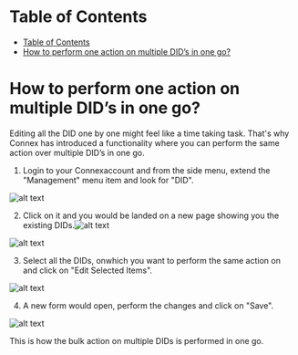 # Table of Contents

* [Table of Contents](#table-of-contents)
* [How to perform one action on multiple DID’s in one go?](#how-to-perform-one-action-on-multiple-dids-in-one-go)



# How to perform one action on multiple DID’s in one go?

Editing all the DID one by one might feel like a time taking task. That's why Connex has introduced a functionality where you can perform the same action over multiple DID’s in one go.

1)	Login to your Connexaccount and from the side menu, extend the "Management" menu item and look for "DID". 

![alt text][did-bulk-1]
 
2)	Click on it and you would be landed on a new page showing you the existing DIDs.![alt text][did-bulk-3]

![alt text][did-bulk-2]
 
3)	Select all the DIDs, onwhich you want to perform the same action on and click on "Edit Selected Items". 

![alt text][did-bulk-3]
 
4)	A new form would open, perform the changes and click on "Save".

![alt text][did-bulk-4]
 
This is how the bulk action on multiple DIDs is performed in one go.


[did-bulk-1]: https://raw.githubusercontent.com/digipigeon/connexcs-user-docs/master/img/did-bulk-1.png "DID-Bulk-1"
[did-bulk-2]: https://raw.githubusercontent.com/digipigeon/connexcs-user-docs/master/img/did-bulk-2.png "DID-Bulk-2"
[did-bulk-3]: https://raw.githubusercontent.com/digipigeon/connexcs-user-docs/master/img/did-bulk-3.png "DID-Bulk-3"
[did-bulk-4]: https://raw.githubusercontent.com/digipigeon/connexcs-user-docs/master/img/did-bulk-4.png "DID-Bulk-4"



